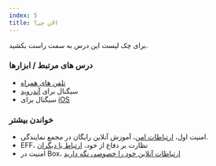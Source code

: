 ```yaml
---
index: 5
title: الان چی؟
---
```

برای چک لیست این درس به سمت راست بکشید.

### درس های مرتبط / ابزارها

*   [تلفن های همراه](umbrella://communications/mobile-phones)
*   سیگنال برای [آندروید](umbrella://tools/messaging/s_signal-for-android.md) 
*   سیگنال برای [iOS](umbrella://tools/messaging/s_signal-for-ios.md) 

### خواندن بیشتر

*   امنیت اول، [ارتباطات امن](https://advocacyassembly.org/en/courses/33/#/chapter/1/lesson/1)، آموزش آنلاین رایگان در مجمع نمایندگی.
*   EFF، نظارت بر دفاع از خود، [ارتباط با دیگران](https://ssd.eff.org/en/module/communicates-otherers)
*   امنیت در Box، [ارتباطات آنلاین خود را خصوصی نگه دارید](https://securityinabox.org/en/guide/secure-communication)